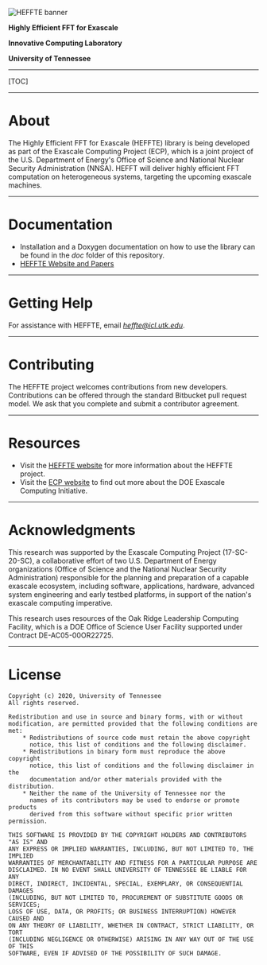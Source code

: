 ![HEFFTE banner](https://bitbucket.org/aayala32/logos/raw/35784b25fbec88f5cfbc39e0a1aa545fa644955c/logo_fft.png)

**Highly Efficient FFT for Exascale**

**Innovative Computing Laboratory**

**University of Tennessee**

* * *

[TOC]

* * *

About
=====

The Highly Efficient FFT for Exascale (HEFFTE) library is being developed as part of the Exascale
Computing Project (ECP), which is a joint project of the U.S. Department of Energy's Office of
Science and National Nuclear Security Administration (NNSA). HEFFT will deliver highly efficient FFT
computation on heterogeneous systems, targeting the upcoming exascale machines.


* * *

Documentation
=============

* Installation and a Doxygen documentation on how to use the library can be found in the *doc* folder of this repository.
* [HEFFTE Website and Papers](https://www.icl.utk.edu/publications/fft-ecp-fast-fourier-transform)

* * *

Getting Help
============

For assistance with HEFFTE, email *heffte@icl.utk.edu*.

* * *

Contributing
============

The HEFFTE project welcomes contributions from new developers.
Contributions can be offered through the standard Bitbucket pull request model.
We ask that you complete and submit a contributor agreement.

* * *

Resources
=========

* Visit the [HEFFTE website](http://icl.utk.edu/fft/) for more information about the HEFFTE project.
* Visit the [ECP website](https://exascaleproject.org) to find out more about the DOE Exascale Computing Initiative.

* * *

Acknowledgments
===============

This research was supported by the Exascale Computing Project (17-SC-20-SC),
a collaborative effort of two U.S. Department of Energy organizations
(Office of Science and the National Nuclear Security Administration)
responsible for the planning and preparation of a capable exascale ecosystem,
including software, applications, hardware, advanced system engineering
and early testbed platforms, in support of the nation's exascale computing imperative.

This research uses resources of the Oak Ridge Leadership Computing Facility,
which is a DOE Office of Science User Facility supported under Contract DE-AC05-00OR22725.


* * *

License
=======

    Copyright (c) 2020, University of Tennessee
    All rights reserved.

    Redistribution and use in source and binary forms, with or without
    modification, are permitted provided that the following conditions are met:
        * Redistributions of source code must retain the above copyright
          notice, this list of conditions and the following disclaimer.
        * Redistributions in binary form must reproduce the above copyright
          notice, this list of conditions and the following disclaimer in the
          documentation and/or other materials provided with the distribution.
        * Neither the name of the University of Tennessee nor the
          names of its contributors may be used to endorse or promote products
          derived from this software without specific prior written permission.

    THIS SOFTWARE IS PROVIDED BY THE COPYRIGHT HOLDERS AND CONTRIBUTORS "AS IS" AND
    ANY EXPRESS OR IMPLIED WARRANTIES, INCLUDING, BUT NOT LIMITED TO, THE IMPLIED
    WARRANTIES OF MERCHANTABILITY AND FITNESS FOR A PARTICULAR PURPOSE ARE
    DISCLAIMED. IN NO EVENT SHALL UNIVERSITY OF TENNESSEE BE LIABLE FOR ANY
    DIRECT, INDIRECT, INCIDENTAL, SPECIAL, EXEMPLARY, OR CONSEQUENTIAL DAMAGES
    (INCLUDING, BUT NOT LIMITED TO, PROCUREMENT OF SUBSTITUTE GOODS OR SERVICES;
    LOSS OF USE, DATA, OR PROFITS; OR BUSINESS INTERRUPTION) HOWEVER CAUSED AND
    ON ANY THEORY OF LIABILITY, WHETHER IN CONTRACT, STRICT LIABILITY, OR TORT
    (INCLUDING NEGLIGENCE OR OTHERWISE) ARISING IN ANY WAY OUT OF THE USE OF THIS
    SOFTWARE, EVEN IF ADVISED OF THE POSSIBILITY OF SUCH DAMAGE.

